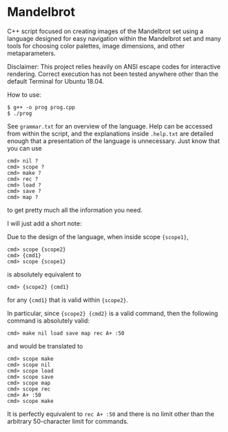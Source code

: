 # Mandelbrot

C++ script focused on creating images of the Mandelbrot set using a language designed for easy navigation within the Mandelbrot set and many tools for choosing color palettes, image dimensions, and other metaparameters.

Disclaimer: This project relies heavily on ANSI escape codes for interactive rendering. Correct execution has not been tested anywhere other than the default Terminal for Ubuntu 18.04.

How to use:

```
$ g++ -o prog prog.cpp
$ ./prog
```


See `grammar.txt` for an overview of the language. Help can be accessed from within the script, and the explanations inside `.help.txt` are detailed enough that a presentation of the language is unnecessary. Just know that you can use
```
cmd> nil ?
cmd> scope ?
cmd> make ?
cmd> rec ?
cmd> load ?
cmd> save ?
cmd> map ?
```
to get pretty much all the information you need.

I will just add a short note:

Due to the design of the language, when inside scope `{scope1}`,
```
cmd> scope {scope2}
cmd> {cmd1}
cmd> scope {scope1}
```
is absolutely equivalent to
```
cmd> {scope2} {cmd1}
```
for any `{cmd1}` that is valid within `{scope2}`.

In particular, since `{scope2} {cmd2}` is a valid command, then the following command is absolutely valid:
```
cmd> make nil load save map rec A+ :50
```
and would be translated to
```
cmd> scope make
cmd> scope nil
cmd> scope load
cmd> scope save
cmd> scope map
cmd> scope rec
cmd> A+ :50
cmd> scope make
```
It is perfectly equivalent to `rec A+ :50` and there is no limit other than the arbitrary 50-character limit for commands.
